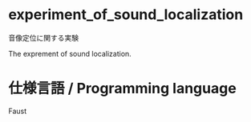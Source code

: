 # experiment_of_sound_localization

音像定位に関する実験

The exprement of sound localization.

# 仕様言語 / Programming language

Faust
